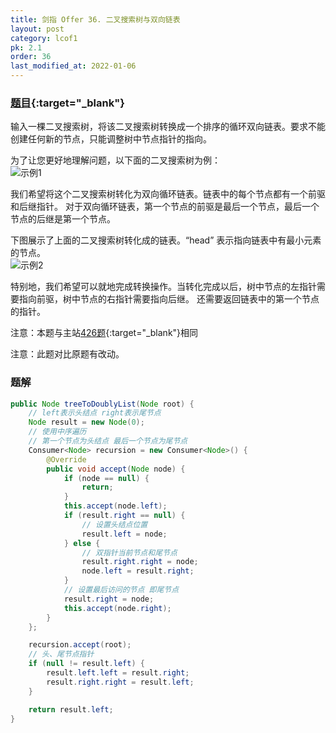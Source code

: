 ```yaml
---
title: 剑指 Offer 36. 二叉搜索树与双向链表
layout: post
category: lcof1
pk: 2.1
order: 36
last_modified_at: 2022-01-06
---
```


### [题目](https://leetcode-cn.com/problems/er-cha-sou-suo-shu-yu-shuang-xiang-lian-biao-lcof/){:target="_blank"}

输入一棵二叉搜索树，将该二叉搜索树转换成一个排序的循环双向链表。要求不能创建任何新的节点，只能调整树中节点指针的指向。

为了让您更好地理解问题，以下面的二叉搜索树为例：  
![示例1](https://cdn.jsdelivr.net/gh/PasseRR/JavaLeetCode/docs/images/2/36/bstdlloriginalbst.png)

我们希望将这个二叉搜索树转化为双向循环链表。链表中的每个节点都有一个前驱和后继指针。
对于双向循环链表，第一个节点的前驱是最后一个节点，最后一个节点的后继是第一个节点。

下图展示了上面的二叉搜索树转化成的链表。“head” 表示指向链表中有最小元素的节点。  
![示例2](https://cdn.jsdelivr.net/gh/PasseRR/JavaLeetCode/docs/images/2/36/bstdllreturndll.png)

特别地，我们希望可以就地完成转换操作。当转化完成以后，树中节点的左指针需要指向前驱，树中节点的右指针需要指向后继。
还需要返回链表中的第一个节点的指针。

注意：本题与主站[426题](https://leetcode-cn.com/problems/convert-binary-search-tree-to-sorted-doubly-linked-list/){:target="_blank"}相同

注意：此题对比原题有改动。

### 题解

```java
public Node treeToDoublyList(Node root) {
    // left表示头结点 right表示尾节点
    Node result = new Node(0);
    // 使用中序遍历
    // 第一个节点为头结点 最后一个节点为尾节点
    Consumer<Node> recursion = new Consumer<Node>() {
        @Override
        public void accept(Node node) {
            if (node == null) {
                return;
            }
            this.accept(node.left);
            if (result.right == null) {
                // 设置头结点位置
                result.left = node;
            } else {
                // 双指针当前节点和尾节点
                result.right.right = node;
                node.left = result.right;
            }
            // 设置最后访问的节点 即尾节点
            result.right = node;
            this.accept(node.right);
        }
    };

    recursion.accept(root);
    // 头、尾节点指针
    if (null != result.left) {
        result.left.left = result.right;
        result.right.right = result.left;
    }

    return result.left;
}
```